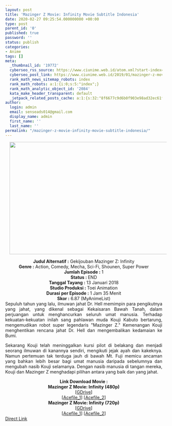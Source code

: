 ```yaml
---
layout: post
title: 'Mazinger Z Movie: Infinity Movie Subtitle Indonesia'
date: 2020-02-27 09:25:54.000000000 +00:00
type: post
parent_id: '0'
published: true
password: ''
status: publish
categories:
- Anime
tags: []
meta:
  _thumbnail_id: '19772'
  cyberseo_rss_source: https://www.ciunime.web.id/atom.xml?start-index=1201&max-results=150
  cyberseo_post_link: https://www.ciunime.web.id/2019/01/mazinger-z-movie-infinity-movie.html
  rank_math_news_sitemap_robots: index
  rank_math_robots: a:1:{i:0;s:5:"index";}
  rank_math_analytic_object_id: '2084'
  kata_make_header_transparent: default
  _jetpack_related_posts_cache: a:1:{s:32:"8f6677c9d6b0f903e98ad32ec61f8deb";a:2:{s:7:"expires";i:1644960775;s:7:"payload";a:0:{}}}
author:
  login: admin
  email: senseads014@gmail.com
  display_name: admin
  first_name: ''
  last_name: ''
permalink: "/mazinger-z-movie-infinity-movie-subtitle-indonesia/"
---
```

<div class="separator" style="clear: both; text-align: center;"><a href="https://1.bp.blogspot.com/-GmqvU1v-BTY/XE2HF_Q-lpI/AAAAAAAAIqM/133FIRQFxCoVNCKeYvOtLDaAG2U5UngLwCLcBGAs/s1600/Mazinger%2BZ%2BMovie%2B-%2BInfinity.jpg" imageanchor="1" style="margin-left: 1em; margin-right: 1em;"><img border="0" data-original-height="720" data-original-width="1280" height="360" src="{{ site.baseurl }}/assets/2020/02/Mazinger%2BZ%2BMovie%2B-%2BInfinity.jpg" width="640" /></a></div>
<p>
<div style="text-align: center;"><b>Judul</b><b><b> Alternatif</b> :</b> Gekijouban Mazinger Z: Infinity</div>
<div style="text-align: center;"><b><b>Genre :</b></b> Action, Comedy, Mecha, Sci-Fi, Shounen, Super Power</div>
<div style="text-align: center;"><b>Jumlah Episode :</b> 1<br /><b>Status :&nbsp;</b>END<br /><b>Tanggal Tayang :</b> 13 Januari 2018<br /><b>Studio Produksi : </b>Toei Animation<br /><b>Durasi per Episode :</b> 1 Jam 35 Menit</div>
<div style="text-align: center;"><b>Skor :</b> 6.87 (MyAnimeList)</div>
<div style="text-align: center;"></div>
<div style="text-align: justify;">Sepuluh tahun yang lalu, ilmuwan jahat Dr. Hell memimpin para pengikutnya yang jahat, yang dikenal sebagai Kekaisaran Bawah Tanah, dalam perjuangan untuk menghancurkan seluruh umat manusia. Terhadap kekuatan-kekuatan inilah sang pahlawan muda Kouji Kabuto bertarung, mengemudikan robot super legendaris "Mazinger Z." Kemenangan Kouji menghentikan rencana jahat Dr. Hell dan mengembalikan kedamaian ke Bumi.</p>
<p>Sekarang Kouji telah meninggalkan kursi pilot di belakang dan menjadi seorang ilmuwan di kanannya sendiri, mengikuti jejak ayah dan kakeknya. Namun pertemuan tak terduga jauh di bawah Mt. Fuji memicu ancaman yang bahkan lebih besar bagi umat manusia daripada sebelumnya dan mengubah nasib Kouji selamanya. Dengan nasib manusia di tangan mereka, Kouji dan Mazinger Z menghadapi pilihan antara yang baik dan yang jahat.</p></div>
<div style="text-align: justify;"></div>
<div style="text-align: justify;"></div>
<div style="text-align: center;"><b>Link Download Movie :</b></div>
<div style="text-align: center;"></div>
<div style="text-align: center;"><b>Mazinger Z Movie: Infinity (480p)</b><br />[<a href="https://drive.google.com/uc?id=1918iDwqRo5h9mP2fGh4JHu4RQnEGwOJU" target="_blank" rel="noopener">GDrive</a>]<br />[<a href="https://acefile.co/f/11161438/kusonime-mazinger-z-infinity-bd-480p-rar" target="_blank" rel="noopener">Acefile_1</a>] [<a href="https://acefile.co/f/2985650/shirainime-mazi-nger-z-bd-480p-rar" target="_blank" rel="noopener">Acefile_2</a>]</div>
<div style="text-align: center;"><b>Mazinger Z Movie: Infinity (720p)</b><br />[<a href="https://drive.google.com/uc?id=1aWfQ536YjzrfBqHG5paUQWZv5JIB_NAY" target="_blank" rel="noopener">GDrive</a>]<br />[<a href="https://acefile.co/f/11161439/kusonime-mazinger-z-infinity-bd-720p-rar" target="_blank" rel="noopener">Acefile_1</a>] [<a href="https://acefile.co/f/2985647/shirainime-mazi-nger-z-bd-720p-rar" target="_blank" rel="noopener">Acefile_2</a>]</div>
<link rel="stylesheet" href="https://cdnjs.cloudflare.com/ajax/libs/font-awesome/4.7.0/css/font-awesome.min.css" />
<div class="divbtn"> <a href="https://handymansurrender.com/fihup8buzv?key=94550f7ce39444073321dde3b8782f97" class="btn"><i class="fa fa-download"></i> Direct Link</a> </div>
